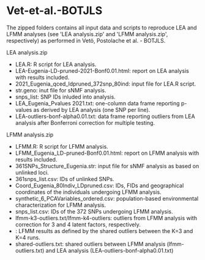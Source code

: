 # Vet-et-al.-BOTJLS

The zipped folders contains all input data and scripts to reproduce LEA and LFMM analyses (see 'LEA analysis.zip' and 'LFMM analysis.zip', respectively) as performed in Vetö, Postolache et al. - BOTJLS.

LEA analysis.zip
- LEA.R: R script for LEA analysis.
- LEA-Eugenia-LD-pruned-2021-Bonf0.01.html: report on LEA analysis with results included.
- 2021_Eugenia_qced_ldpruned_372snp_80ind: input file for LEA.R script.
- str.geno: inut file for sNMF analysis.
- snps_list: SNP IDs inluded into analysis.
- LEA_Eugenia_Pvalues 2021.txt: one-column data frame reporting p-values as derived by LEA analysis (one SNP per line).
- LEA-outliers-bonf-alpha0.01.txt: data frame reporting outliers from LEA analysis after Bonferroni correction for multiple testing.

LFMM analysis.zip
- LFMM.R: R script for LFMM analysis. 
- LFMM_Eugenia_LD-pruned-Bonf0.01.html: report on LFMM analysis with results included.
- 361SNPs_Structure_Eugenia.str: input file for sNMF analysis as based on unlinked loci.
- 361snps_list.csv: IDs of unlinked SNPs.
- Coord_Eugenia_80Indiv_LDpruned.csv: IDs, FIDs and geographical coordinates of the individuals undergoing LFMM analysis.
- synthetic_6_PCAVariables_ordered.csv: population-based environmental characterization for LFMM analysis.
- snps_list.csv: IDs of the 372 SNPs undergoing LFMM analysis.
- lfmm-k3-outliers.txt/lfmm-k4-outliers: outliers from LFMM analysis with correction for 3 and 4 latent factors, respectively.
- : LFMM results as defined by the shared outliers between the K=3 and K=4 runs.
- shared-outliers.txt: shared outliers between LFMM analysis (lfmm-outliers.txt) and LEA analysis (LEA-outliers-bonf-alpha0.01.txt)

